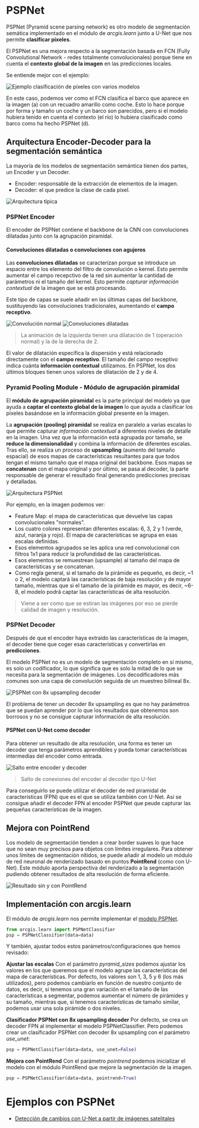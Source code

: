 # PSPNet
PSPNet (Pyramid scene parsing network) es otro modelo de segmentación semática implementado en el módulo de *arcgis.learn* junto a U-Net que nos permite **clasificar píxeles**. 

El PSPNet es una mejora respecto a la segmentación basada en FCN (Fully Convolutional Network - redes totalmente convolucionales) porque tiene en cuenta el **contexto global de la imagen** en las predicciones locales. 

Se entiende mejor con el ejemplo:

![Ejemplo clasificación de píxeles con varios modelos](https://developers.arcgis.com/python/guide/base64-images/how_pspnet_works-g5af403a7-3e37-c52f-16c9-bdee33dee9ee.png)

En este caso, podemos ver como el FCN clasifica el barco que aparece en la imagen (a) con un recuadro amarillo como coche. Esto lo hace porque por forma y tamaño un coche y un barco son parecidos, pero si el modelo hubiera tenido en cuenta el contexto (el río) lo hubiera clasificado como barco como ha hecho PSPNet (d).

## Arquitectura Encoder-Decoder para la segmentación semántica

La mayoría de los modelos de segmentación semántica tienen dos partes, un Encoder y un Decoder. 
* Encoder: responsable de la extracción de elementos de la imagen.
* Decoder: el que predice la clase de cada píxel. 

![Arquitectura típica](https://developers.arcgis.com/python/guide/base64-images/how_pspnet_works-ge9de6d3b-7451-5bce-ecbf-eabd4658f61a.png)

### PSPNet Encoder

El encoder de PSPNet contiene el backbone de la CNN con convoluciones dilatadas junto con la agrupación piramidal. 

#### Convoluciones dilatadas o convoluciones con agujeros

Las **convoluciones dilatadas** se caracterizan porque se introduce un espacio entre los elemento del filtro de convolución o kernel. Esto permite aumentar el campo recepctivo de la red sin aumentar la cantidad de parámetros ni el tamaño del kernel. Esto permite *capturar información contextual* de la imagen que se está procesando. 

Este tipo de capas se suele añadir en las últimas capas del backbone, sustituyendo las convoluciones tradicionales, aumentando el **campo receptivo**. 

![Convolución normal](https://developers.arcgis.com/python/guide/images/normal_convolution.gif)
![Convoluciones dilatadas](https://developers.arcgis.com/python/guide/images/dilated.gif)
> La animación de la izquierda tienen una dilatación de 1 (operación normal) y la de la derecha de 2. 

El valor de dilatación especifica la dispersión y está relacionado directamente con el **campo receptivo**.  El tamaño del campo receptivo indica cuánta **información contextual** utilizamos. En PSPNet, los dos últimos bloques tienen unos valores de dilatación de 2 y de 4. 

### Pyramid Pooling Module - Módulo de agrupación piramidal

El **módulo de agrupación piramidal** es la parte principal del modelo ya que ayuda a **captar el contexto global de la imagen** lo que ayuda a clasificar los píxeles basándose en la información global presente en la imagen. 

La **agrupación (pooling) piramidal** se realiza en paralelo a varias escalas lo que permite capturar *información contextual* a diferentes niveles de detalle en la imagen. Una vez que la información está agrupada por tamaño, se **reduce la dimensionalidad** y combina la información de diferentes escalas. Tras ello, se realiza un proceso de **upsampling** (aumento del tamaño espacial) de esos mapas de características resultantes para que todos tengan el mismo tamaño que el mapa original del backbone. Esos mapas se **concatenan** con el mapa original y por último, se pasa al decoder, la parte responsable de generar el resultado final generando predicciones precisas y detalladas. 

![Arquitectura PSPNet](https://developers.arcgis.com/python/guide/base64-images/how_pspnet_works-gc43ad8f2-a68b-c69b-985f-ceb9de703c93.png)


Por ejemplo, en la imagen podemos ver:
* Feature Map: el mapa de características que devuelve las capas convolucionales "normales". 
* Los cuatro colores representan diferentes escalas: 6, 3, 2 y 1 (verde, azul, naranja y rojo). El mapa de características se agrupa en esas escalas definidas.
* Esos elementos agrupados se les aplica una red convolucional con filtros 1x1 para reducir la profundidad de las características.
* Esos elementos se remuestrean (upsample) al tamaño del mapa de características y se concatenan. 
* Como regla general, si el tamaño de la pirámide es pequeño, es decir, ~1 o 2, el modelo captará las características de baja resolución y de mayor tamaño, mientras que si el tamaño de la pirámide es mayor, es decir, ~6-8, el modelo podrá captar las características de alta resolución.

> Viene a ser como que se estiran las imágenes por eso se pierde calidad de imagen y resolución. 

### PSPNet Decoder

Después de que el encoder haya extraído las características de la imagen, el decoder tiene que coger esas características y convertirlas en **predicciones**.

El modelo PSPNet no es un modelo de segmentación completo en sí mismo, es solo un codificador, lo que significa que es solo la mitad de lo que se necesita para la segmentación de imágenes. Los decodificadores más comunes son una capa de convolución seguida de un muestreo bilineal 8x. 

![PSPNet con 8x upsampling decoder](https://developers.arcgis.com/python/guide/base64-images/how_pspnet_works-g9c92dd13-269d-6f13-0cc6-f0e25a856c86.png)

El problema de tener un decoder 8x upsampling es que no hay parámetros que se puedan aprender por lo que los resultados que obtenemos son borrosos y no se consigue capturar información de alta resolución. 

#### PSPNet con U-Net como decoder

Para obtener un resultado de alta resolución, una forma es tener un decoder que tenga parámetros aprendibles y pueda tomar características intermedias del encoder como entrada.

![Salto entre encoder y decoder](https://developers.arcgis.com/python/guide/base64-images/how_pspnet_works-g24a1276d-43d7-bb40-83a2-18b4cb3dea87.png)
> Salto de conexiones del encoder al decoder tipo U-Net

Para conseguirlo se puede utilizar el decoder de red piramidal de características (FPN) que es el que se utiliza también con U-Net. Así se consigue añadir el decoder FPN al encoder PSPNet que peude capturar las pequeñas características de la imagen. 

## Mejora con PointRend

Los modelo de segmentación tienden a crear border suaves lo que hace que no sean muy precisos para objetos con límites irregulares. Para obtener unos límites de segmentación nítidos, se puede añadir al modelo un módulo de red neuronal de renderizado basado en puntos **PointRend** (como con U-Net). Este módulo aporta perspectiva del renderizado a la segmentación pudiendo obtener resultados de alta resolución de forma eficiente. 

![Resultado sin y con PointRend](https://developers.arcgis.com/python/guide/images/pointrend_pspnet.jpg)


## Implementación con arcgis.learn

El módulo de *arcgis.learn* nos permite implementar el [modelo PSPNet](https://developers.arcgis.com/python/api-reference/arcgis.learn.toc.html#pspnetclassifier).

```python
from arcgis.learn import PSPNetClassifier
psp = PSPNetClassifier(data=data)
```
Y también, ajustar todos estos parámetros/configuraciones que hemos revisado:

**Ajustar las escalas**
Con el parámetro *pyramid_sizes* podemos ajustar los valores en los que queremos que el modelo agrupe las características del mapa de características. Por defecto, los valores son 1, 3, 5 y 6 (los más utilizados), pero podemos cambiarlo en función de nuestro conjunto de datos, es decir, si tenemos una gran variación en el tamaño de las características a segmentar, podemos aumentar el número de pirámides y su tamaño, mientras que, si tenemos características de tamaño similar, podemos usar una sola pirámide o dos niveles. 

**Clasificador PSPNet con 8x upsampling decoder**
Por defecto, se crea un decoder FPN al implementar el modelo PSPNetClassifier. Pero podemos crear un clasificador PSPNet con decoder 8x upsampling con el parámetro *use_unet*: 
```python
psp = PSPNetClassifier(data=data, use_unet=False)
```

**Mejora con PointRend**
Con el parámetro *pointrend* podemos inicializar el modelo con el módulo PointRend que mejore la segmentación de la imagen. 
```python
psp = PSPNetClassifier(data=data, pointrend=True)
```

# Ejemplos con PSPNet
* [Detección de cambios con U-Net a partir de imágenes satelitales](https://developers.arcgis.com/python/samples/multi-class-change-detection-using-segmentation-deep-learning-models)